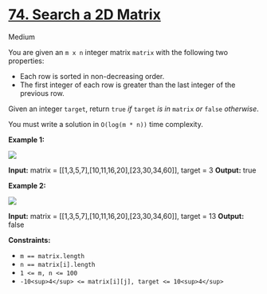 # [74\. Search a 2D Matrix](https://leetcode.com/problems/search-a-2d-matrix/)

Medium

You are given an `m x n` integer matrix `matrix` with the following two properties:

- Each row is sorted in non-decreasing order.
- The first integer of each row is greater than the last integer of the previous row.

Given an integer `target`, return `true` _if_ `target` _is in_ `matrix` _or_ `false` _otherwise_.

You must write a solution in `O(log(m * n))` time complexity.

**Example 1:**

![](https://assets.leetcode.com/uploads/2020/10/05/mat.jpg)

**Input:** matrix = \[\[1,3,5,7\],\[10,11,16,20\],\[23,30,34,60\]\], target = 3
**Output:** true

**Example 2:**

![](https://assets.leetcode.com/uploads/2020/10/05/mat2.jpg)

**Input:** matrix = \[\[1,3,5,7\],\[10,11,16,20\],\[23,30,34,60\]\], target = 13
**Output:** false

**Constraints:**

- `m == matrix.length`
- `n == matrix[i].length`
- `1 <= m, n <= 100`
- `-10<sup>4</sup> <= matrix[i][j], target <= 10<sup>4</sup>`
